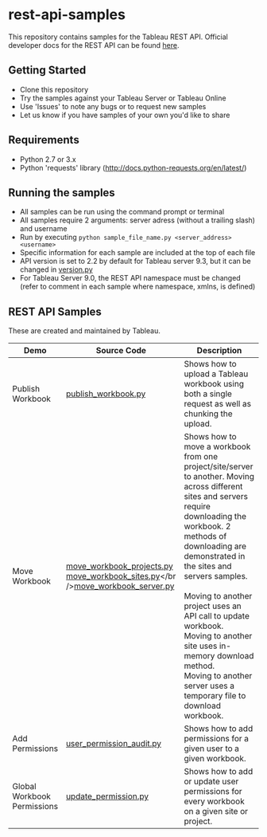 # rest-api-samples
This repository contains samples for the Tableau REST API. Official developer docs for the REST API can be found [here](http://onlinehelp.tableau.com/current/api/rest_api/en-us/help.htm).

Getting Started
---------------
* Clone this repository
* Try the samples against your Tableau Server or Tableau Online
* Use 'Issues' to note any bugs or to request new samples
* Let us know if you have samples of your own you'd like to share

Requirements
---------------
* Python 2.7 or 3.x
* Python 'requests' library (http://docs.python-requests.org/en/latest/)

Running the samples
---------------
* All samples can be run using the command prompt or terminal
* All samples require 2 arguments: server adress (without a trailing slash) and username
* Run by executing ```python sample_file_name.py <server_address> <username>```
* Specific information for each sample are included at the top of each file
* API version is set to 2.2 by default for Tableau server 9.3, but it can be changed in [version.py](./version.py)
* For Tableau Server 9.0, the REST API namespace must be changed (refer to comment in each sample where namespace, xmlns, is defined)

REST API Samples
---------------
These are created and maintained by Tableau.

Demo | Source Code | Description
-------- |  -------- |  --------
Publish Workbook | [publish_workbook.py](./publish_workbook.py) | Shows how to upload a Tableau workbook using both a single request as well as chunking the upload.
Move Workbook | [move_workbook_projects.py](./move_workbook_projects.py)<br />[move_workbook_sites.py](./move_workbook_sites.py)</br />[move_workbook_server.py](./move_workbook_server.py) | Shows how to move a workbook from one project/site/server to another. Moving across different sites and servers require downloading the workbook. 2 methods of downloading are demonstrated in the sites and servers samples.<br /><br />Moving to another project uses an API call to update workbook.<br />Moving to another site uses in-memory download method.<br />Moving to another server uses a temporary file to download workbook.
Add Permissions | [user_permission_audit.py](./user_permission_audit.py) | Shows how to add permissions for a given user to a given workbook.
Global Workbook Permissions | [update_permission.py](./update_permission.py) | Shows how to add or update user permissions for every workbook on a given site or project.

